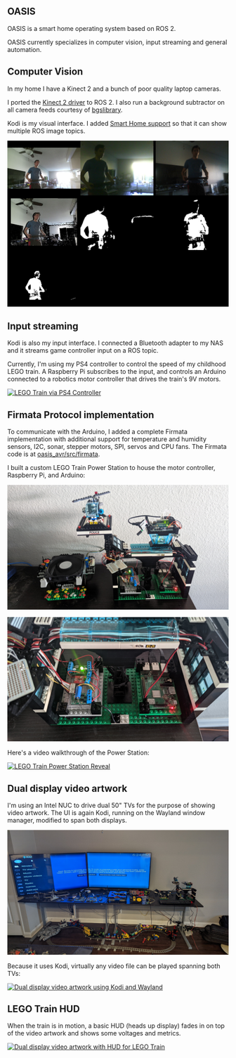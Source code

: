 ## OASIS

OASIS is a smart home operating system based on ROS 2.

OASIS currently specializes in computer vision, input streaming and general automation.

## Computer Vision

In my home I have a Kinect 2 and a bunch of poor quality laptop cameras.

I ported the [Kinect 2 driver](https://github.com/eigendude/oasis_kinect2/) to ROS 2. I also run a background subtractor on all camera feeds courtesy of [bgslibrary](https://github.com/andrewssobral/bgslibrary).

Kodi is my visual interface. I added [Smart Home support](https://github.com/xbmc/xbmc/pull/21183) so that it can show multiple ROS image topics.

![Smart Home Camera View](docs/media/Smart_Home_Camera_View.png)

## Input streaming

Kodi is also my input interface.
I connected a Bluetooth adapter to my NAS and it streams game controller input on a ROS topic.

Currently, I'm using my PS4 controller to control the speed of my childhood LEGO train.
A Raspberry Pi subscribes to the input, and controls an Arduino connected to a robotics motor controller that drives the train's 9V motors.

[![LEGO Train via PS4 Controller](https://img.youtube.com/vi/zMA9HYPH4Tw/hqdefault.jpg)](https://youtu.be/zMA9HYPH4Tw)

## Firmata Protocol implementation

To communicate with the Arduino, I added a complete Firmata implementation with additional support for temperature and humidity sensors, I2C, sonar, stepper motors, SPI, servos and CPU fans.
The Firmata code is at [oasis_avr/src/firmata](oasis_avr/src/firmata).

I built a custom LEGO Train Power Station to house the motor controller, Raspberry Pi, and Arduino:

![LEGO Train Power Station](docs/media/LEGO_Train_Power_Station.jpg)

![LEGO Train Power Station Electronics](docs/media/LEGO_Train_Power_Station_Electronics.jpg)

Here's a video walkthrough of the Power Station:

[![LEGO Train Power Station Reveal](https://img.youtube.com/vi/jK6CIasyinE/hqdefault.jpg)](https://youtu.be/jK6CIasyinE)

## Dual display video artwork

I'm using an Intel NUC to drive dual 50" TVs for the purpose of showing video artwork.
The UI is again Kodi, running on the Wayland window manager, modified to span both displays.

![KODI on Dual Displays](docs/media/KODI_on_Dual_Displays.jpg)

Because it uses Kodi, virtually any video file can be played spanning both TVs:

[![Dual display video artwork using Kodi and Wayland](https://img.youtube.com/vi/carXRYN6js4/hqdefault.jpg)](https://youtu.be/carXRYN6js4)

## LEGO Train HUD

When the train is in motion, a basic HUD (heads up display) fades in on top of the video artwork and shows some voltages and metrics.

[![Dual display video artwork with HUD for LEGO Train](https://img.youtube.com/vi/LnQ2i8ADZ-Y/hqdefault.jpg)](https://youtu.be/LnQ2i8ADZ-Y)
